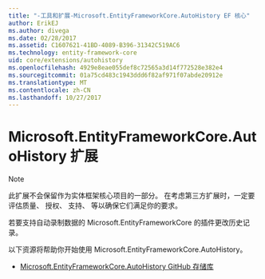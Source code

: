 ```yaml
---
title: "-工具和扩展-Microsoft.EntityFrameworkCore.AutoHistory EF 核心"
author: ErikEJ
ms.author: divega
ms.date: 02/28/2017
ms.assetid: C1607621-41BD-4089-B396-31342C519AC6
ms.technology: entity-framework-core
uid: core/extensions/autohistory
ms.openlocfilehash: 4929e8eae055def8c72565a3d14f772528e382e4
ms.sourcegitcommit: 01a75cd483c1943ddd6f82af971f07abde20912e
ms.translationtype: MT
ms.contentlocale: zh-CN
ms.lasthandoff: 10/27/2017
---
```

# <a name="microsoftentityframeworkcoreautohistory-extension"></a>Microsoft.EntityFrameworkCore.AutoHistory 扩展

> [!NOTE]  
> 此扩展不会保留作为实体框架核心项目的一部分。 在考虑第三方扩展时，一定要评估质量、 授权、 支持、 等以确保它们满足你的要求。

若要支持自动录制数据的 Microsoft.EntityFrameworkCore 的插件更改历史记录。

以下资源将帮助你开始使用 Microsoft.EntityFrameworkCore.AutoHistory。
* [Microsoft.EntityFrameworkCore.AutoHistory GitHub 存储库](https://github.com/Arch/AutoHistory/)
